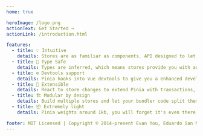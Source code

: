 ```yaml
---
home: true

heroImage: /logo.png
actionText: Get Started →
actionLink: /introduction.html

features:
  - title: 💡 Intuitive
    details: Stores are as familiar as components. API designed to let you write well organized stores.
  - title: 🔑 Type Safe
    details: Types are inferred, which means stores provide you with autocompletion even in JavaScript!
  - title: ⚙️ Devtools support
    details: Pinia hooks into Vue devtools to give you a enhanced development experience in both Vue 2 and Vue 3.
  - title: 🔌 Extensible
    details: React to store changes to extend Pinia with transactions, local storage synchronization, etc.
  - title: 🏗 Modular by design
    details: Build multiple stores and let your bundler code split them automatically.
  - title: 📦 Extremely light
    details: Pinia weights around 1kb, you will forget it's even there!

footer: MIT Licensed | Copyright © 2014-present Evan You, Eduardo San Martin Morote
---
```


<HomeSponsors />

<script setup>
import HomeSponsors from './.vitepress/components/HomeSponsors.vue'
</script>
